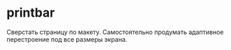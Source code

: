 # printbar

Сверстать страницу по макету. Самостоятельно продумать адаптивное перестроение под все размеры экрана.
